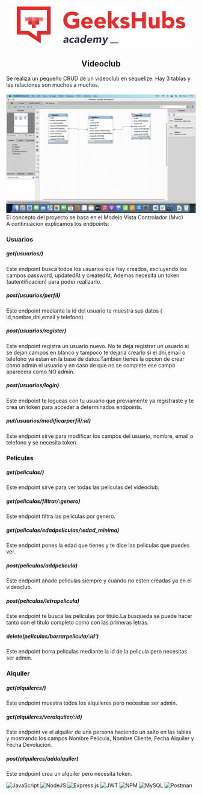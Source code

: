 <p align="center">
<img src="/img/gekkhub.png"></p>
<h2 align="center">Videoclub</h2>
<p>Se realiza un pequeño CRUD de un videoclub en sequelize. Hay 3 tablas y las relaciones son muchos a muchos.<br>
<br>
<img src="/img/relaciones.png"><br>
El concepto del proyecto se basa en el Modelo Vista Controlador (Mvc)<br>
A continuacion explicamos los endpoints:<br>
<h3><p>Usuarios</p></h3>
<h5>get(usuarios/)</h5> Este endpoint busca todos los usuarios que hay creados, excluyendo los campos password, updatedAt y createdAt. Ademas necesita un token (autentificacion) para poder realizarlo.<br>
<h5>post(usuarios/perfil)</h5> Este endpoint mediante la id del usuario te muestra sus datos ( id,nombre,dni,email y telefono)<br>
<h5>post(usuarios/register)</h5> Este endpoint registra un usuario nuevo. No te deja registrar un usuario si se dejan campos en blanco y tampoco te dejaria crearlo si el dni,email o telefono ya estan en la base de datos.Tambien tienes la opcion de crear como admin el usuario y en caso de que no se complete ese campo aparecera como NO admin.<br>
<h5>post(usuarios/login)</h5> Este endpoint te logueas con tu usuario que previamente ya registraste y te crea un token para acceder a determinados endpoints.<br>
<h5>put(usuarios/modificarperfil/:id)</h5> Este endpoint sirve para modificar los campos del usuario, nombre, email o telefono y se necesita token.<br>
<h3>Peliculas</h3>
<h5>get(peliculas/)</h5> Este endpoint sirve para ver todas las peliculas del videoclub.<br>
<h5>get(peliculas/filtrar/:genero)</h5> Este endpoint filtra las peliculas por genero.<br>
<h5>get(peliculas/edadpeliculas/:edad_minima)</h5> Este endpoint pones la edad que tienes y te dice las peliculas que puedes ver.<br>
<h5>post(peliculas/addpelicula)</h5> Este endpoint añade peliculas siempre y cuando no esten creadas ya en el videoclub.<br>
<h5>post(peliculas/letrapelicula)</h5>Este endpoint te busca las peliculas por titulo.La busqueda se puede hacer tanto con el titulo completo como con las primeras letras.<br>
<h5>delete(peliculas/borrarpelicula/:id')</h5> Este endpoint borra peliculas mediante la id de la pelicula pero necesitas ser admin.<br>
<h3>Alquiler</h3>
<h5>get(alquileres/)</h5>Este endpoint muestra todos los alquileres pero necesitas ser admin.<br>
<h5>get(alquileres/veralquiler/:id)</h5>Este endpoint ve el alquiler de una persona haciendo un salto en las tablas y mostrando los campos Nombre Pelicula, Nombre Cliente, Fecha Alquiler y Fecha Devolucion.<br>
<h5>post(alquileres/addalquiler)</h5>Este endpoint crea un alquiler pero necesita token.<br>
</p>

![JavaScript](https://img.shields.io/badge/javascript-%23323330.svg?style=for-the-badge&logo=javascript&logoColor=%23F7DF1E) ![NodeJS](https://img.shields.io/badge/node.js-6DA55F?style=for-the-badge&logo=node.js&logoColor=white) ![Express.js](https://img.shields.io/badge/express.js-%23404d59.svg?style=for-the-badge&logo=express&logoColor=%2361DAFB) ![JWT](https://img.shields.io/badge/JWT-black?style=for-the-badge&logo=JSON%20web%20tokens) ![NPM](https://img.shields.io/badge/NPM-%23000000.svg?style=for-the-badge&logo=npm&logoColor=white) ![MySQL](https://img.shields.io/badge/mysql-%2300f.svg?style=for-the-badge&logo=mysql&logoColor=white) ![Postman](https://img.shields.io/badge/Postman-FF6C37?style=for-the-badge&logo=postman&logoColor=white)
